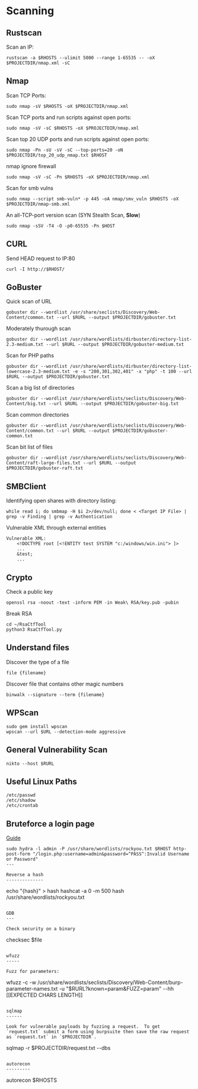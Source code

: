 Scanning
========

Rustscan
--------

Scan an IP:
```
rustscan -a $RHOSTS --ulimit 5000 --range 1-65535 -- -oX $PROJECTDIR/nmap.xml -sC
```

Nmap
----

Scan TCP Ports:
```
sudo nmap -sV $RHOSTS -oX $PROJECTDIR/nmap.xml
```
	
Scan TCP ports and run scripts against open ports:
```
sudo nmap -sV -sC $RHOSTS -oX $PROJECTDIR/nmap.xml
```
	
Scan top 20 UDP ports and run scripts against open ports:
```
sudo nmap -Pn -sU -sV -sC --top-ports=20 -oN $PROJECTDIR/top_20_udp_nmap.txt $RHOST
```

nmap ignore firewall
```
sudo nmap -sV -sC -Pn $RHOSTS -oX $PROJECTDIR/nmap.xml
```

Scan for smb vulns
```
sudo nmap --script smb-vuln* -p 445 -oA nmap/smv_vuln $RHOSTS -oX $PROJECTDIR/nmap-smb.xml
```

An all-TCP-port version scan (SYN Stealth Scan, **Slow**)
```
sudo nmap -sSV -T4 -O -p0-65535 -Pn $HOST
```

CURL
----

Send HEAD request to IP:80
```
curl -I http://$RHOST/
```

GoBuster
--------

Quick scan of URL
```
gobuster dir --wordlist /usr/share/seclists/Discovery/Web-Content/common.txt --url $RURL --output $PROJECTDIR/gobuster.txt
```

Moderately thurough scan
```
gobuster dir --wordlist /usr/share/wordlists/dirbuster/directory-list-2.3-medium.txt --url $RURL --output $PROJECTDIR/gobuster-medium.txt
```

Scan for PHP paths
```
gobuster dir --wordlist /usr/share/wordlists/dirbuster/directory-list-lowercase-2.3-medium.txt -e -s "200,301,302,401" -x "php" -t 100 --url $RURL --output $PROJECTDIR/gobuster.txt
```

Scan a big list of directories
```
gobuster dir --wordlist /usr/share/wordlists/seclists/Discovery/Web-Content/big.txt --url $RURL --output $PROJECTDIR/gobuster-big.txt
```

Scan common directories
```
gobuster dir --wordlist /usr/share/wordlists/seclists/Discovery/Web-Content/common.txt --url $RURL --output $PROJECTDIR/gobuster-common.txt
```

Scan bit list of files
```
gobuster dir --wordlist /usr/share/wordlists/seclists/Discovery/Web-Content/raft-large-files.txt --url $RURL --output $PROJECTDIR/gobuster-raft.txt
```

SMBClient
---------

Identifying open shares with directory listing:
```
while read i; do smbmap -H $i 2>/dev/null; done < <Target IP File> | grep -v Finding | grep -v Authentication
```

Vulnerable XML through external entities
```
Vulnerable XML:
	<!DOCTYPE root [<!ENTITY test SYSTEM "c:/windows/win.ini"> ]>
	...
	&test;
	...
```

Crypto
------

Check a public key
```
openssl rsa -noout -text -inform PEM -in Weak\ RSA/key.pub -pubin
```

Break RSA
```
cd ~/RsaCtfTool
python3 RsaCtfTool.py
```

Understand files
----------------

Discover the type of a file
```
file {filename}
```

Discover file that contains other magic numbers
```
binwalk --signature --term {filename}
```

WPScan
------

```
sudo gem install wpscan
wpscan --url $URL --detection-mode aggressive
```

General Vulnerability Scan
--------------------------
```
nikto --host $RURL
```

Useful Linux Paths
------------------

```
/etc/passwd
/etc/shadow
/etc/crontab
```

Bruteforce a login page
-----------------------

[Guide](https://infinitelogins.com/2020/02/22/how-to-brute-force-websites-using-hydra/)

```
sudo hydra -l admin -P /usr/share/wordlists/rockyou.txt $RHOST http-post-form "/login.php:username=admin&password=^PASS^:Invalid Username or Password"
---

Reverse a hash
--------------

```
echo "{hash}" > hash
hashcat -a 0 -m 500 hash /usr/share/wordlists/rockyou.txt
```

GDB
---

Check security on a binary
```
checksec $file
```

wfuzz
-----

Fuzz for parameters:
```
wfuzz -c -w /usr/share/wordlists/seclists/Discovery/Web-Content/burp-parameter-names.txt -u "$RURL?known=param&FUZZ=param" --hh [[EXPECTED CHARS LENGTH]]
```

sqlmap
------

Look for vulnerable payloads by fuzzing a request.  To get `request.txt` submit a form using burpsuite then save the raw request as `request.txt` in `$PROJECTDIR`.
```
sqlmap -r $PROJECTDIR/request.txt --dbs
```

autorecon
---------

```
autorecon $RHOSTS
```